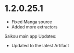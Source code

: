 # 1.2.0.25.1

- Fixed Manga source
- Added more extractors 

Saikou main app Updates:
- Updated to the latest Artifact
